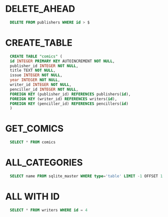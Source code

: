 # DELETE_AHEAD

```sql
  DELETE FROM publishers WHERE id > $
```

# CREATE_TABLE

```sql
  CREATE TABLE "comics" (
  id INTEGER PRIMARY KEY AUTOINCREMENT NOT NULL,
  publisher_id INTEGER NOT NULL,
  title TEXT NOT NULL,
  issue INTEGER NOT NULL,
  year INTEGER NOT NULL,
  writer_id INTEGER NOT NULL,
  penciller_id INTEGER NOT NULL,
  FOREIGN KEY (publisher_id) REFERENCES publishers(id),
  FOREIGN KEY (writer_id) REFERENCES writers(id),
  FOREIGN KEY (penciller_id) REFERENCES pencillers(id)
  )
```

# GET_COMICS

```sql
  SELECT * FROM comics
```

# ALL_CATEGORIES

```sql
  SELECT name FROM sqlite_master WHERE type='table' LIMIT -1 OFFSET 1
```

# ALL WITH ID

```sql
  SELECT * FROM writers WHERE id = 4
```
